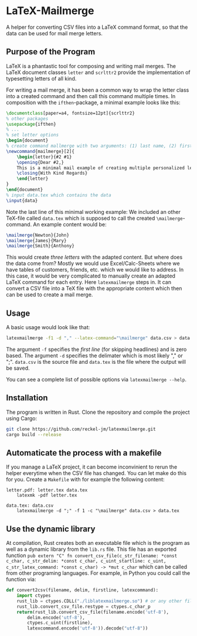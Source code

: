 # LaTeX-Mailmerge 

A helper for converting CSV files into a LaTeX command format, so that the data can be used for mail merge letters.

## Purpose of the Program

LaTeX is a phantastic tool for composing and writing mail merges. The LaTeX document classes `letter` and `scrlttr2` provide the implementation of typesetting letters of all kind.

For writing a mail merge, it has been a common way to wrap the letter class into a created command and then call this command multiple times. In composition with the `ifthen`-package, a minimal example looks like this:

```tex
\documentclass[paper=a4, fontsize=12pt]{scrlttr2}
% other packages
\usepackage{ifthen}
% ...
% set letter options
\begin{document}
% create command mallmerge with two arguments: (1) last name, (2) first name
\newcommand{mailmerge}[2]{
    \begin{letter}{#2 #1}
    \opening{Dear #2,}
    This is a minimal mail example of creating multiple personalized letters.
    \closing{With Kind Regards}
    \end{letter}
}
\end{document}
% input data.tex which contains the data
\input{data}
```

Note the last line of this minimal working example: We included an other TeX-file called `data.tex` which is supposed to call the created `\mailmerge`-command. An example content would be:

```tex
\mailmerge{Newton}{John}
\mailmerge{James}{Mary}
\mailmerge{Smith}{Anthony}
```

This would create *three letters* with the adapted content. But where does the data come from? Mostly we would use Excel/Calc-Sheets where we have tables of customers, friends, etc. which we would like to address. In this case, it would be very complicated to manually create an adapted LaTeX command for each entry. Here `latexmailmerge` steps in. It can convert a CSV file into a TeX file with the appropriate content which then can be used to create a mail merge.

## Usage

A basic usage would look like that:

```bash
latexmailmerge -f1 -d "," --latex-command="\mailmerge" data.csv > data.tex
```

The argument `-f` specifies the *first line* (for skipping headlines) and is zero based. The argument `-d` specifies the delimater which is most likely "," or ";". `data.csv` is the source file and `data.tex` is the file where the output will be saved.

You can see a complete list of possible options via `latexmailmerge --help`.

## Installation

The program is written in Rust. Clone the repository and compile the project using Cargo:

```bash
git clone https://github.com/reckel-jm/latexmailmerge.git
cargo build --release
```

## Automaticate the process with a makefile

If you manage a LaTeX project, it can become inconvinient to rerun the helper everytime when the CSV file has changed. You can let make do this for you. Create a `Makefile` with for example the following content:

```make
letter.pdf: letter.tex data.tex
    latexmk -pdf letter.tex

data.tex: data.csv
	latexmailmerge -d ";" -f 1 -c "\mailmerge" data.csv > data.tex 
```

## Use the dynamic library

At compilation, Rust creates both an executable file which is the program as well as a dynamic library from the `lib.rs` file. This file has an exported function `pub extern "C" fn convert_csv_file(c_str_filename: *const c_char, c_str_delim: *const c_char, c_uint_startline: c_uint, c_str_latex_command: *const c_char) -> *mut c_char` which can be called from other programing languages. For example, in Python you could call the function via:

```python
def convert2csv(filename, delim, firstline, latexcommand):
	import ctypes
	rust_lib = ctypes.CDLL("./liblatexmailmerge.so") # or any other file path depending on OS
	rust_lib.convert_csv_file.restype = ctypes.c_char_p
	return(rust_lib.convert_csv_file(filename.encode('utf-8'),
		delim.encode('utf-8'),
		ctypes.c_uint(firstline),
		latexcommand.encode('utf-8')).decode("utf-8"))
```